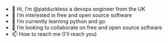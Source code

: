 - 👋 Hi, I’m @patduckless a devops engineer from the UK
- 👀 I’m interested in free and open source software
- 🌱 I’m currently learning python and go
- 💞️ I’m looking to collaborate on free and open source software
- 📫 How to reach me (I'll reach you)
<!---
patduckless/patduckless is a ✨ special ✨ repository because its `README.md` (this file) appears on your GitHub profile.
You can click the Preview link to take a look at your changes.
--->
